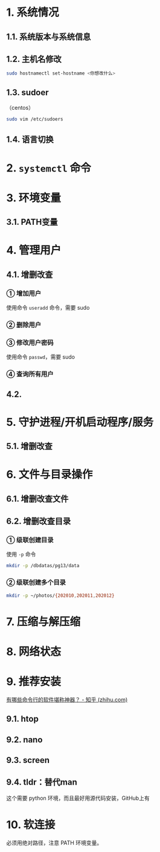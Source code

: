# 1. 系统情况

## 1.1. 系统版本与系统信息





## 1.2. 主机名修改

``` bash
sudo hostnamectl set-hostname <你想改什么>
```



## 1.3. sudoer

（centos）

``` bash
sudo vim /etc/sudoers
```



## 1.4. 语言切换



# 2. `systemctl` 命令



# 3. 环境变量

## 3.1. PATH变量



# 4. 管理用户

## 4.1. 增删改查

### ① 增加用户

使用命令 `useradd` 命令，需要 sudo

### ② 删除用户



### ③ 修改用户密码

使用命令 `passwd`，需要 sudo

### ④ 查询所有用户



## 4.2. 



# 5. 守护进程/开机启动程序/服务

## 5.1. 增删改查



# 6. 文件与目录操作

## 6.1. 增删改查文件



## 6.2. 增删改查目录

### ① 级联创建目录

使用 `-p` 命令

``` BASH
mkdir -p /dbdatas/pg13/data
```

### ② 级联创建多个目录

``` BASH
mkdir -p ~/photos/{202010,202011,202012}
```



# 7. 压缩与解压缩



# 8. 网络状态



# 9. 推荐安装

[有哪些命令行的软件堪称神器？ - 知乎 (zhihu.com)](https://www.zhihu.com/question/59227720)

## 9.1. htop

## 9.2. nano

## 9.3. screen

## 9.4. tldr：替代man

这个需要 python 环境，而且最好用源代码安装，GitHub上有

# 10. 软连接

必须用绝对路径，注意 PATH 环境变量。